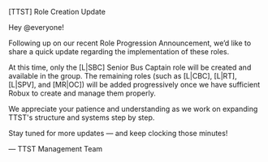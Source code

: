 [TTST] Role Creation Update

Hey @everyone!

Following up on our recent Role Progression Announcement, we’d like to share a quick update regarding the implementation of these roles.

At this time, only the [L|SBC] Senior Bus Captain role will be created and available in the group. The remaining roles (such as [L|CBC], [L|RT], [L|SPV], and [MR|OC]) will be added progressively once we have sufficient Robux to create and manage them properly.

We appreciate your patience and understanding as we work on expanding TTST's structure and systems step by step. 

Stay tuned for more updates — and keep clocking those minutes! 

— TTST Management Team